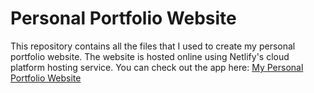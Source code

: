 # Personal Portfolio Website
This repository contains all the files that I used to create my personal portfolio website.
The website is hosted online using Netlify's cloud platform hosting service.
You can check out the app here: [My Personal Portfolio Website](https://aryan-khurana-portfolio.netlify.app)